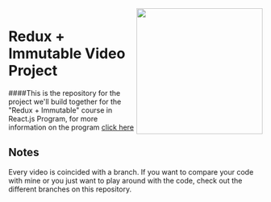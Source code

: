 <img src="http://www.reactjsprogram.com/images/reactjsprogram-500.png" width="250" align="right">

Redux + Immutable Video Project
========

####This is the repository for the project we'll build together for the "Redux + Immutable" course in React.js Program, for more information on the program [click here](http://reactjsprogram.com)

## Notes
Every video is coincided with a branch. If you want to compare your code with mine or you just want to play around with the code, check out the different branches on this repository.
